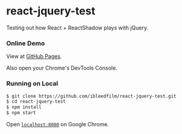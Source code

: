 # react-jquery-test

Testing out how React + ReactShadow plays with jQuery.

### Online Demo

View at [GitHub Pages](https://ibleedfilm.github.io/react-jquery-test).

Also open your Chrome's DevTools Console.

### Running on Local

```bash
$ git clone https://github.com/ibleedfilm/react-jquery-test.git
$ cd react-jquery-test
$ npm install
$ npm start
```

Open [`localhost:8080`](http://localhost:8080) on Google Chrome.
